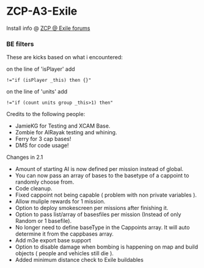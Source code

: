 # ZCP-A3-Exile

Install info @ [ZCP @ Exile forums](http://www.exilemod.com/topic/12116-release-official-zcp-zupas-capture-points/)



### BE filters

These are kicks based on what i encountered:

on the line of 'isPlayer' add
```
!="if (isPlayer _this) then {}"
```

on the line of 'units' add
```
!="if (count units group _this>1) then"
```

Credits to the following people:

* JamieKG for Testing and XCAM Base.
* Zombie for AlRayak testing and whining.
* Ferry for 3 cap bases!
* DMS for code usage!

Changes in 2.1

* Amount of starting AI is now defined per mission instead of global.
* You can now pass an array of bases to the basetype of a cappoint to randomly choose from.
* Code cleanup.
* Fixed cappoint not being capable ( problem with non private variables ).
* Allow muliple rewards for 1 mission.
* Option to deploy smokescreen per missions after finishing it.
* Option to pass list/array of basesfiles per mission (Instead of only Random or 1 basefile).
* No longer need to define baseType in the Cappoints array. It will auto determine it from the cappbases array.
* Add m3e export base support
* Option to disable damage when bombing is happening on map and build objects ( people and vehicles still die ).
* Added minimum distance check to Exile buildables